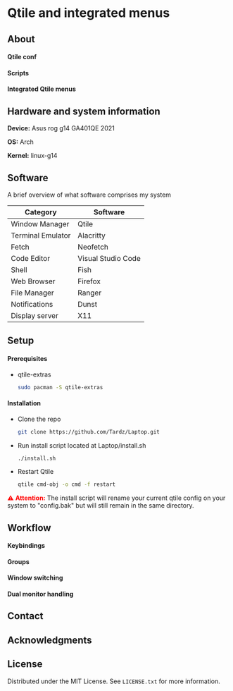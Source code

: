 # Qtile and integrated menus

## About

#### Qtile conf

#### Scripts

#### Integrated Qtile menus

## Hardware and system information

**Device:** Asus rog g14 GA401QE 2021  

**OS:** Arch

**Kernel:** linux-g14

## Software
A brief overview of what software comprises my system

| Category           | Software                    |
|--------------------|-----------------------------|
| Window Manager     | Qtile                       |
| Terminal Emulator  | Alacritty                   |
| Fetch              | Neofetch                    |
| Code Editor        | Visual Studio Code          |
| Shell              | Fish                        |
| Web Browser        | Firefox                     |
| File Manager       | Ranger                      |
| Notifications      | Dunst                       |
| Display server     | X11                         |

## Setup

#### Prerequisites
* qtile-extras

   ```sh
   sudo pacman -S qtile-extras
   ```

#### Installation 

* Clone the repo

   ```sh
   git clone https://github.com/Tardz/Laptop.git
   ```   
* Run install script located at Laptop/install.sh
  
   ```sh
   ./install.sh
   ```
* Restart Qtile
  
   ```sh
   qtile cmd-obj -o cmd -f restart
   ```

<span style="color:red;">⚠️ **Attention:**</span>
The install script will rename your current qtile config on your system to "config.bak" but will still remain in the same directory. 

## Workflow

#### Keybindings
#### Groups
#### Window switching
#### Dual monitor handling

## Contact

## Acknowledgments

## License

Distributed under the MIT License. See `LICENSE.txt` for more information.


